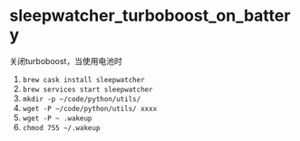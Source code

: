 # sleepwatcher_turboboost_on_battery
关闭turboboost，当使用电池时


1. ```brew cask install sleepwatcher```
2. ```brew services start sleepwatcher```
3. ```mkdir -p ~/code/python/utils/```
4. ```wget -P ~/code/python/utils/ xxxx```
5. ```wget -P ~ .wakeup```
6. ```chmod 755 ~/.wakeup```
